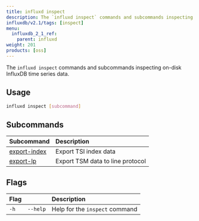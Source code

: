 ```yaml
---
title: influxd inspect
description: The `influxd inspect` commands and subcommands inspecting on-disk InfluxDB time series data.
influxdb/v2.1/tags: [inspect]
menu:
  influxdb_2_1_ref:
    parent: influxd
weight: 201
products: [oss]
---
```


The `influxd inspect` commands and subcommands inspecting on-disk InfluxDB time series data.

## Usage
```sh
influxd inspect [subcommand]
```

## Subcommands
| Subcommand                                                                 | Description                      |
|:----------                                                                 |:-----------                      |
| [export-index](/influxdb/v2.1/reference/cli/influxd/inspect/export-index/) | Export TSI index data            |
| [export-lp](/influxdb/v2.1/reference/cli/influxd/inspect/export-lp/)       | Export TSM data to line protocol |

<!-- | [build-tsi](/influxdb/v2.1/reference/cli/influxd/inspect/build-tsi/)                    | Rebuild the TSI index and series file | -->
<!-- | [compact-series-file](/influxdb/v2.1/reference/cli/influxd/inspect/compact-series-file) | Compact the series file               | -->
<!-- | [dump-tsi](/influxdb/v2.1/reference/cli/influxd/inspect/dump-tsi/)                      | Output low level TSI information      | -->
<!-- | [dumpwal](/influxdb/v2.1/reference/cli/influxd/inspect/dumpwal/)                        | Output TSM data from WAL files        | -->
<!-- | [export-blocks](/influxdb/v2.1/reference/cli/influxd/inspect/export-blocks/)            | Export block data                     | -->
<!-- | [report-tsi](/influxdb/v2.1/reference/cli/influxd/inspect/report-tsi/)                  | Report the cardinality of TSI files   | -->
<!-- | [report-tsm](/influxdb/v2.1/reference/cli/influxd/inspect/report-tsm/)                  | Run TSM report                        | -->
<!-- | [verify-seriesfile](/influxdb/v2.1/reference/cli/influxd/inspect/verify-seriesfile/)    | Verify the integrity of series files  | -->
<!-- | [verify-tsm](/influxdb/v2.1/reference/cli/influxd/inspect/verify-tsm/)                  | Check the consistency of TSM files    | -->
<!-- | [verify-wal](/influxdb/v2.1/reference/cli/influxd/inspect/verify-wal/)                  | Check for corrupt WAL files           | -->

## Flags
| Flag |          | Description                    |
|:---- |:---      |:-----------                    |
| `-h` | `--help` | Help for the `inspect` command |
